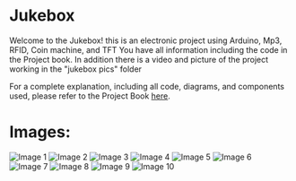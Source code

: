 # Jukebox 
Welcome to the Jukebox! this is an electronic project using Arduino, Mp3, RFID, Coin machine, and TFT
You have all information including the code in the Project book.
In addition there is a video and picture of the project working in the "jukebox pics" folder

For a complete explanation, including all code, diagrams, and components used, please refer to the Project Book [here](./ספר%20פרויקט%20Jukebox.pdf).


# Images:
![Image 1](/jukebox%20pics/1.jpg)
![Image 2](/jukebox%20pics/2.jpg)
![Image 3](/jukebox%20pics/3.jpg)
![Image 4](/jukebox%20pics/4.jpg)
![Image 5](/jukebox%20pics/5.jpg)
![Image 6](/jukebox%20pics/6.jpg)
![Image 7](/jukebox%20pics/7.jpg)
![Image 8](/jukebox%20pics/8.jpg)
![Image 9](/jukebox%20pics/9.jpg)
![Image 10](/jukebox%20pics/10.jpg)
